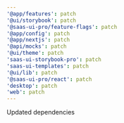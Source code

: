 ```yaml
---
'@app/features': patch
'@ui/storybook': patch
'@saas-ui-pro/feature-flags': patch
'@app/config': patch
'@app/nextjs': patch
'@api/mocks': patch
'@ui/theme': patch
'saas-ui-storybook-pro': patch
'saas-ui-templates': patch
'@ui/lib': patch
'@saas-ui-pro/react': patch
'desktop': patch
'web': patch
---
```


Updated dependencies

